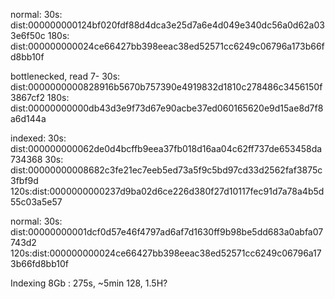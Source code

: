 normal:
30s:  dist:000000000124bf020fdf88d4dca3e25d7a6e4d049e340dc56a0d62a033e6f50c
180s: dist:000000000024ce66427bb398eeac38ed52571cc6249c06796a173b66fd8bb10f

bottlenecked, read 7-
30s:  dist:0000000000828916b5670b757390e4919832d1810c278486c3456150f3867cf2
180s: dist:00000000000db43d3e9f73d67e90acbe37ed060165620e9d15ae8d7f8a6d144a

indexed:
30s: dist:000000000062de0d4bcffb9eea37fb018d16aa04c62ff737de653458da734368
30s: dist:00000000008682c3fe21ec7eeb5ed73a5f9c5bd97cd33d2562faf3875c3fbf9d
120s:dist:0000000000237d9ba02d6ce226d380f27d10117fec91d7a78a4b5d55c03a5e57

normal:
30s: dist:00000000001dcf0d57e46f4797ad6af7d1630ff9b98be5dd683a0abfa07743d2
120s:dist:000000000024ce66427bb398eeac38ed52571cc6249c06796a173b66fd8bb10f

Indexing 8Gb : 275s, ~5min
128, 1.5H?
